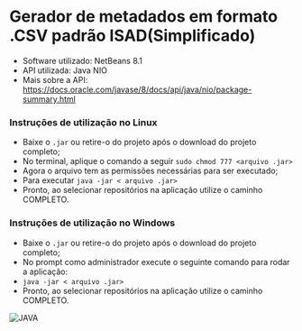 
# Gerador de metadados em formato .CSV padrão ISAD(Simplificado)
* Software utilizado: NetBeans 8.1
* API utilizada: Java NIO
* Mais sobre a API: https://docs.oracle.com/javase/8/docs/api/java/nio/package-summary.html

### Instruções de utilização no Linux
* Baixe o ``.jar`` ou retire-o do projeto após o download do projeto completo;
* No terminal, aplique o comando a seguir ``sudo chmod 777 <arquivo .jar>``
* Agora o arquivo tem as permissões necessárias para ser executado;
* Para executar ``java -jar < arquivo .jar>``
* Pronto, ao selecionar repositórios na aplicação utilize o caminho COMPLETO.

### Instruções de utilização no Windows
* Baixe o ``.jar`` ou retire-o do projeto após o download do projeto completo;
* No prompt como administrador execute o seguinte comando para rodar a aplicação:
* ``java -jar < arquivo .jar>``
* Pronto, ao selecionar repositórios na aplicação utilize o caminho COMPLETO.

![JAVA](https://vignette.wikia.nocookie.net/logopedia/images/6/6a/Java-logo.jpg/revision/latest/scale-to-width-down/640?cb=20150321072347)   
